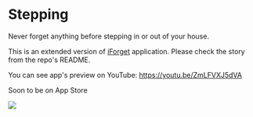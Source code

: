 # Stepping
Never forget anything before stepping in or out of your house.

This is an extended version of [iForget](https://github.com/nesimtunc/iForget) application. Please check the story from the repo's README.

You can see app's preview on YouTube: https://youtu.be/ZmLFVXJ5dVA

Soon to be on App Store

[![](https://developer.apple.com/app-store/marketing/guidelines/images/badge-example-preferred_2x.png)](https://apps.apple.com/app/id1532999659)
